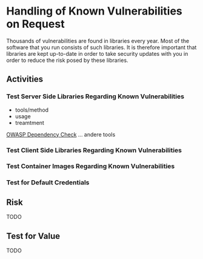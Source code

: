 # Handling of Known Vulnerabilities on Request

Thousands of vulnerabilities are found in libraries every year. Most of the software that you run consists of such libraries. It is therefore important that libraries are kept up-to-date in order to take security updates with you in order to reduce the risk posed by these libraries.

## Activities

### Test Server Side Libraries Regarding Known Vulnerabilities

- tools/method
- usage
- treamtment

[OWASP Dependency Check](https://owasp.org/www-project-dependency-check/)
... andere tools

### Test Client Side Libraries Regarding Known Vulnerabilities
### Test Container Images Regarding Known Vulnerabilities
### Test for Default Credentials

## Risk

TODO

## Test for Value

TODO
